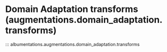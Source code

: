 # Domain Adaptation transforms (augmentations.domain_adaptation.transforms)

::: albumentations.augmentations.domain_adaptation.transforms
